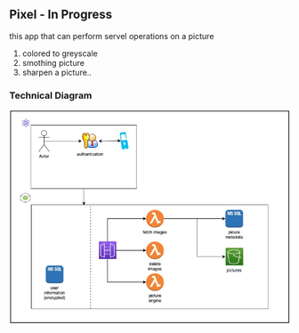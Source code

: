 ## Pixel  - In Progress
this app that can perform servel operations on a picture
1. colored to greyscale
2. smothing picture
3. sharpen a picture..

### Technical Diagram
![Diagram](./Technical-Diagram-pixel.jpg)
